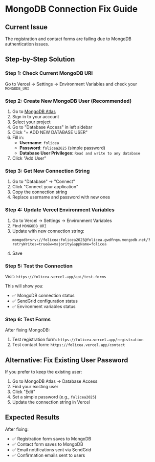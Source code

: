 # MongoDB Connection Fix Guide

## Current Issue
The registration and contact forms are failing due to MongoDB authentication issues.

## Step-by-Step Solution

### Step 1: Check Current MongoDB URI
Go to Vercel → Settings → Environment Variables and check your `MONGODB_URI`

### Step 2: Create New MongoDB User (Recommended)
1. Go to [MongoDB Atlas](https://cloud.mongodb.com)
2. Sign in to your account
3. Select your project
4. Go to "Database Access" in left sidebar
5. Click "+ ADD NEW DATABASE USER"
6. Fill in:
   - **Username**: `folicea`
   - **Password**: `folicea2025` (simple password)
   - **Database User Privileges**: `Read and write to any database`
7. Click "Add User"

### Step 3: Get New Connection String
1. Go to "Database" → "Connect"
2. Click "Connect your application"
3. Copy the connection string
4. Replace username and password with new ones

### Step 4: Update Vercel Environment Variables
1. Go to Vercel → Settings → Environment Variables
2. Find `MONGODB_URI`
3. Update with new connection string:
   ```
   mongodb+srv://folicea:folicea2025@folicea.gwdfrqm.mongodb.net/?retryWrites=true&w=majority&appName=folicea
   ```
4. Save

### Step 5: Test the Connection
Visit: `https://folicea.vercel.app/api/test-forms`

This will show you:
- ✅ MongoDB connection status
- ✅ SendGrid configuration status
- ✅ Environment variables status

### Step 6: Test Forms
After fixing MongoDB:
1. Test registration form: `https://folicea.vercel.app/registration`
2. Test contact form: `https://folicea.vercel.app/contact`

## Alternative: Fix Existing User Password
If you prefer to keep the existing user:
1. Go to MongoDB Atlas → Database Access
2. Find your existing user
3. Click "Edit"
4. Set a simple password (e.g., `folicea2025`)
5. Update the connection string in Vercel

## Expected Results
After fixing:
- ✅ Registration form saves to MongoDB
- ✅ Contact form saves to MongoDB
- ✅ Email notifications sent via SendGrid
- ✅ Confirmation emails sent to users
